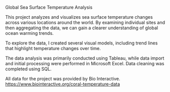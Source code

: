 Global Sea Surface Temperature Analysis

This project analyzes and visualizes sea surface temperature 
changes across various locations around the world. By examining 
individual sites and then aggregating the data, we can gain a 
clearer understanding of global ocean warming trends.

To explore the data, I created several visual models, including 
trend lines that highlight temperature changes over time.

The data analysis was primarily conducted using Tableau, while 
data import and initial processing were performed in Microsoft 
Excel. Data cleaning was completed using SQL.

All data for the project was provided by Bio Interactive.
https://www.biointeractive.org/coral-temperature-data
